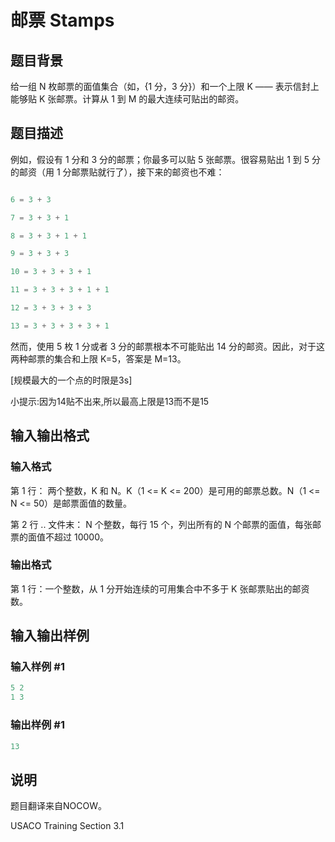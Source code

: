 # 邮票 Stamps

## 题目背景

给一组 N 枚邮票的面值集合（如，{1 分，3 分}）和一个上限 K —— 表示信封上能够贴 K 张邮票。计算从 1 到 M 的最大连续可贴出的邮资。

## 题目描述

例如，假设有 1 分和 3 分的邮票；你最多可以贴 5 张邮票。很容易贴出 1 到 5 分的邮资（用 1 分邮票贴就行了），接下来的邮资也不难：

```cpp

6 = 3 + 3

7 = 3 + 3 + 1

8 = 3 + 3 + 1 + 1

9 = 3 + 3 + 3

10 = 3 + 3 + 3 + 1

11 = 3 + 3 + 3 + 1 + 1

12 = 3 + 3 + 3 + 3

13 = 3 + 3 + 3 + 3 + 1

```

然而，使用 5 枚 1 分或者 3 分的邮票根本不可能贴出 14 分的邮资。因此，对于这两种邮票的集合和上限 K=5，答案是 M=13。

[规模最大的一个点的时限是3s]

小提示:因为14贴不出来,所以最高上限是13而不是15

## 输入输出格式

### 输入格式

第 1 行： 两个整数，K 和 N。K（1 <= K <= 200）是可用的邮票总数。N（1 <= N <= 50）是邮票面值的数量。

第 2 行 .. 文件末： N 个整数，每行 15 个，列出所有的 N 个邮票的面值，每张邮票的面值不超过 10000。

### 输出格式

第 1 行：一个整数，从 1 分开始连续的可用集合中不多于 K 张邮票贴出的邮资数。

## 输入输出样例

### 输入样例 #1

```cpp
5 2
1 3
```


### 输出样例 #1

```cpp
13
```


## 说明

题目翻译来自NOCOW。

USACO Training Section 3.1

